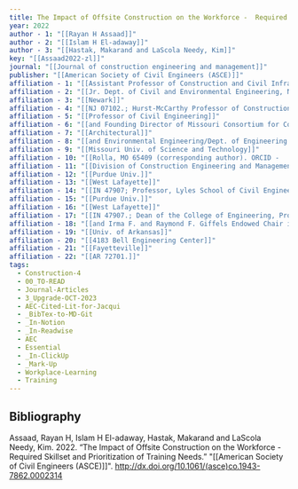 ```yaml
---
title: The Impact of Offsite Construction on the Workforce -  Required Skillset and Prioritization of Training Needs
year: 2022
author - 1: "[[Rayan H Assaad]]"
author - 2: "[[Islam H El-adaway]]"
author - 3: "[[Hastak, Makarand and LaScola Needy, Kim]]"
key: "[[Assaad2022-zl]]"
journal: "[[Journal of construction engineering and management]]"
publisher: "[[American Society of Civil Engineers (ASCE)]]"
affiliation - 1: "[[Assistant Professor of Construction and Civil Infrastructure, John A. Reif]]"
affiliation - 2: "[[Jr. Dept. of Civil and Environmental Engineering, New Jersey Institute of Technology]]"
affiliation - 3: "[[Newark]]"
affiliation - 4: "[[NJ 07102.; Hurst-McCarthy Professor of Construction Engineering and Management]]"
affiliation - 5: "[[Professor of Civil Engineering]]"
affiliation - 6: "[[and Founding Director of Missouri Consortium for Construction Innovation, Dept. of Civil]]"
affiliation - 7: "[[Architectural]]"
affiliation - 8: "[[and Environmental Engineering/Dept. of Engineering Management and Systems Engineering]]"
affiliation - 9: "[[Missouri Univ. of Science and Technology]]"
affiliation - 10: "[[Rolla, MO 65409 (corresponding author). ORCID -  .; Derblan Family Head and Professor]]"
affiliation - 11: "[[Division of Construction Engineering and Management]]"
affiliation - 12: "[[Purdue Univ.]]"
affiliation - 13: "[[West Lafayette]]"
affiliation - 14: "[[IN 47907; Professor, Lyles School of Civil Engineering]]"
affiliation - 15: "[[Purdue Univ.]]"
affiliation - 16: "[[West Lafayette]]"
affiliation - 17: "[[IN 47907.; Dean of the College of Engineering, Professor of Industrial Engineering]]"
affiliation - 18: "[[and Irma F. and Raymond F. Giffels Endowed Chair in Engineering]]"
affiliation - 19: "[[Univ. of Arkansas]]"
affiliation - 20: "[[4183 Bell Engineering Center]]"
affiliation - 21: "[[Fayetteville]]"
affiliation - 22: "[[AR 72701.]]"
tags:
  - Construction-4
  - 00_TO-READ
  - Journal-Articles
  - 3_Upgrade-OCT-2023
  - AEC-Cited-Lit-for-Jacqui
  - _BibTex-to-MD-Git
  - _In-Notion
  - _In-Readwise
  - AEC
  - Essential
  - _In-ClickUp
  - _Mark-Up
  - Workplace-Learning
  - Training
---
```


## Bibliography
Assaad, Rayan H, Islam H El-adaway, Hastak, Makarand and LaScola Needy, Kim. 2022. “The Impact of Offsite Construction on the Workforce -  Required Skillset and Prioritization of Training Needs.” "[[American Society of Civil Engineers (ASCE)]]". http://dx.doi.org/10.1061/(asce)co.1943-7862.0002314
